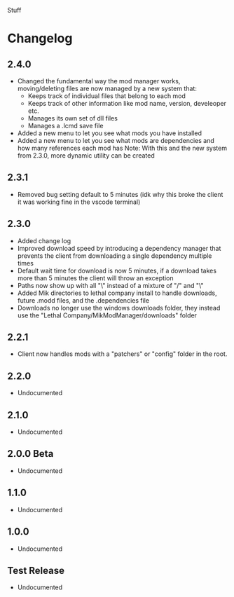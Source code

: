 Stuff

# Changelog

## 2.4.0
- Changed the fundamental way the mod manager works, moving/deleting files are now managed by a new system that:
  - Keeps track of individual files that belong to each mod
  - Keeps track of other information like mod name, version, develeoper etc.
  - Manages its own set of dll files
  - Manages a .lcmd save file
- Added a new menu to let you see what mods you have installed
- Added a new menu to let you see what mods are dependencies and how many references each mod has
Note: With this and the new system from 2.3.0, more dynamic utility can be created

## 2.3.1
- Removed bug setting default to 5 minutes (idk why this broke the client it was working fine in the vscode terminal)

## 2.3.0
- Added change log
- Improved download speed by introducing a dependency manager that prevents the client from downloading a single dependency multiple times
- Default wait time for download is now 5 minutes, if a download takes more than 5 minutes the client will throw an exception
- Paths now show up with all "\\" instead of a mixture of "/" and "\\"
- Added Mik directories to lethal company install to handle downloads, future .modd files, and the .dependencies file
- Downloads no longer use the windows downloads folder, they instead use the "Lethal Company/MikModManager/downloads" folder

## 2.2.1
- Client now handles mods with a "patchers" or "config" folder in the root.

## 2.2.0
- Undocumented

## 2.1.0
- Undocumented

## 2.0.0 Beta
- Undocumented

## 1.1.0
- Undocumented

## 1.0.0
- Undocumented

## Test Release
- Undocumented
